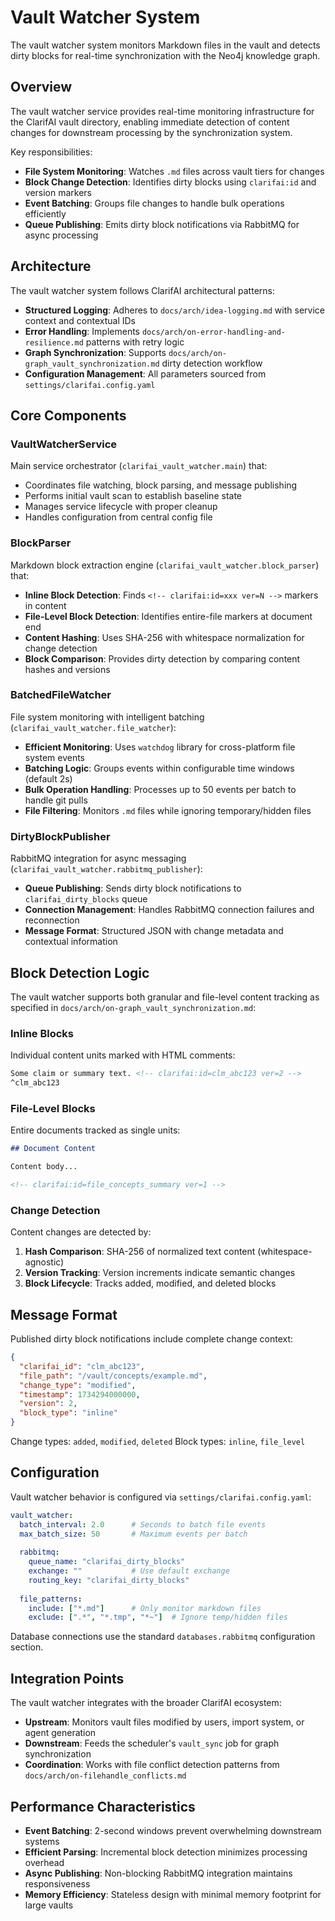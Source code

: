 # Vault Watcher System

The vault watcher system monitors Markdown files in the vault and detects dirty blocks for real-time synchronization with the Neo4j knowledge graph.

## Overview

The vault watcher service provides real-time monitoring infrastructure for the ClarifAI vault directory, enabling immediate detection of content changes for downstream processing by the synchronization system.

Key responsibilities:

- **File System Monitoring**: Watches `.md` files across vault tiers for changes
- **Block Change Detection**: Identifies dirty blocks using `clarifai:id` and version markers
- **Event Batching**: Groups file changes to handle bulk operations efficiently  
- **Queue Publishing**: Emits dirty block notifications via RabbitMQ for async processing

## Architecture

The vault watcher system follows ClarifAI architectural patterns:

- **Structured Logging**: Adheres to `docs/arch/idea-logging.md` with service context and contextual IDs
- **Error Handling**: Implements `docs/arch/on-error-handling-and-resilience.md` patterns with retry logic
- **Graph Synchronization**: Supports `docs/arch/on-graph_vault_synchronization.md` dirty detection workflow
- **Configuration Management**: All parameters sourced from `settings/clarifai.config.yaml`

## Core Components

### VaultWatcherService

Main service orchestrator (`clarifai_vault_watcher.main`) that:

- Coordinates file watching, block parsing, and message publishing
- Performs initial vault scan to establish baseline state
- Manages service lifecycle with proper cleanup
- Handles configuration from central config file

### BlockParser

Markdown block extraction engine (`clarifai_vault_watcher.block_parser`) that:

- **Inline Block Detection**: Finds `<!-- clarifai:id=xxx ver=N -->` markers in content
- **File-Level Block Detection**: Identifies entire-file markers at document end
- **Content Hashing**: Uses SHA-256 with whitespace normalization for change detection
- **Block Comparison**: Provides dirty detection by comparing content hashes and versions

### BatchedFileWatcher

File system monitoring with intelligent batching (`clarifai_vault_watcher.file_watcher`):

- **Efficient Monitoring**: Uses `watchdog` library for cross-platform file system events
- **Batching Logic**: Groups events within configurable time windows (default 2s)
- **Bulk Operation Handling**: Processes up to 50 events per batch to handle git pulls
- **File Filtering**: Monitors `.md` files while ignoring temporary/hidden files

### DirtyBlockPublisher  

RabbitMQ integration for async messaging (`clarifai_vault_watcher.rabbitmq_publisher`):

- **Queue Publishing**: Sends dirty block notifications to `clarifai_dirty_blocks` queue
- **Connection Management**: Handles RabbitMQ connection failures and reconnection
- **Message Format**: Structured JSON with change metadata and contextual information

## Block Detection Logic

The vault watcher supports both granular and file-level content tracking as specified in `docs/arch/on-graph_vault_synchronization.md`:

### Inline Blocks

Individual content units marked with HTML comments:

```markdown
Some claim or summary text. <!-- clarifai:id=clm_abc123 ver=2 -->
^clm_abc123
```

### File-Level Blocks

Entire documents tracked as single units:

```markdown
## Document Content

Content body...

<!-- clarifai:id=file_concepts_summary ver=1 -->
```

### Change Detection

Content changes are detected by:

1. **Hash Comparison**: SHA-256 of normalized text content (whitespace-agnostic)
2. **Version Tracking**: Version increments indicate semantic changes
3. **Block Lifecycle**: Tracks added, modified, and deleted blocks

## Message Format

Published dirty block notifications include complete change context:

```json
{
  "clarifai_id": "clm_abc123",
  "file_path": "/vault/concepts/example.md", 
  "change_type": "modified",
  "timestamp": 1734294000000,
  "version": 2,
  "block_type": "inline"
}
```

Change types: `added`, `modified`, `deleted`
Block types: `inline`, `file_level`

## Configuration

Vault watcher behavior is configured via `settings/clarifai.config.yaml`:

```yaml
vault_watcher:
  batch_interval: 2.0      # Seconds to batch file events
  max_batch_size: 50       # Maximum events per batch
  
  rabbitmq:
    queue_name: "clarifai_dirty_blocks"
    exchange: ""           # Use default exchange
    routing_key: "clarifai_dirty_blocks"
    
  file_patterns:
    include: ["*.md"]      # Only monitor markdown files
    exclude: [".*", "*.tmp", "*~"]  # Ignore temp/hidden files
```

Database connections use the standard `databases.rabbitmq` configuration section.

## Integration Points

The vault watcher integrates with the broader ClarifAI ecosystem:

- **Upstream**: Monitors vault files modified by users, import system, or agent generation
- **Downstream**: Feeds the scheduler's `vault_sync` job for graph synchronization
- **Coordination**: Works with file conflict detection patterns from `docs/arch/on-filehandle_conflicts.md`

## Performance Characteristics

- **Event Batching**: 2-second windows prevent overwhelming downstream systems
- **Efficient Parsing**: Incremental block detection minimizes processing overhead
- **Async Publishing**: Non-blocking RabbitMQ integration maintains responsiveness
- **Memory Efficiency**: Stateless design with minimal memory footprint for large vaults